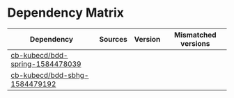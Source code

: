 # Dependency Matrix

Dependency | Sources | Version | Mismatched versions
---------- | ------- | ------- | -------------------
[cb-kubecd/bdd-spring-1584478039](https://github.com/cb-kubecd/bdd-spring-1584478039.git) |  | []() | 
[cb-kubecd/bdd-sbhg-1584479192](https://github.com/cb-kubecd/bdd-sbhg-1584479192.git) |  | []() | 
